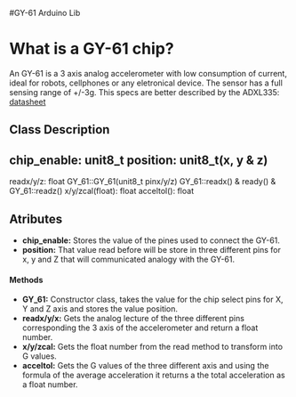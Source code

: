 #GY-61 Arduino Lib

# What is a GY-61 chip?

An GY-61 is a 3 axis analog  accelerometer with low consumption of current, ideal for robots, cellphones or any eletronical device. The sensor has a full sensing range of +/-3g. This specs are better described by the ADXL335: [datasheet](http://www.analog.com/media/en/technical-documentation/data-sheets/ADXL335.pdf)

## Class Description
 chip_enable: unit8_t
 position: unit8_t(x, y & z)
 -----------------------------
 readx/y/z: float
 GY_61::GY_61(unit8_t pinx/y/z)
 GY_61::readx() & ready() & GY_61::readz()
 x/y/zcal(float): float
 acceltol(): float

## Atributes
* **chip_enable:** Stores the value of the pines used to connect the GY-61.
* **position:** That value read before will be store in three different pins for x, y and Z that will communicated analogy with the GY-61.

#### Methods
* **GY_61:** Constructor class, takes the value for the chip select pins for X, Y and Z axis and stores the value position.
* **readx/y/x:** Gets the analog lecture of the three different pins corresponding the 3 axis of the accelerometer and return a float number.
* **x/y/zcal:** Gets the float number from the read method to transform into G values.
* **acceltol:** Gets the G values of the three different axis and using the formula of the average acceleration it returns a the total acceleration as a float number.
